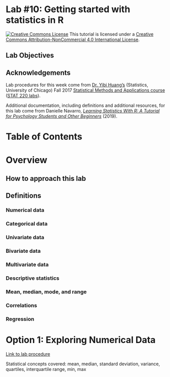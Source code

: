 # Lab #10: Getting started with statistics in R

<a href="http://creativecommons.org/licenses/by-nc/4.0/" rel="license"><img style="border-width: 0;" src="https://i.creativecommons.org/l/by-nc/4.0/88x31.png" alt="Creative Commons License" /></a>
This tutorial is licensed under a <a href="http://creativecommons.org/licenses/by-nc/4.0/" rel="license">Creative Commons Attribution-NonCommercial 4.0 International License</a>.

## Lab Objectives



## Acknowledgements

Lab procedures for this week come from [Dr. Yibi Huang’s](http://www.stat.uchicago.edu/~yibi/) (Statistics, University of Chicago) Fall 2017 [Statistical Methods and Applications course](http://www.stat.uchicago.edu/~yibi/teaching/stat220/17aut/) ([STAT 220 labs](http://www.stat.uchicago.edu/~yibi/s220/labs/)).

Additional documentation, including definitions and additional resources, for this lab come from Danielle Navarro, [*Learning Statistics With R: A Tutorial for Psychology Students and Other Beginners*](https://learningstatisticswithr.com/book/) (2019).

# Table of Contents

# Overview

## How to approach this lab

## Definitions

### Numerical data

### Categorical data

### Univariate data

### Bivariate data

### Multivariate data

### Descriptive statistics

### Mean, median, mode, and range

### Correlations

### Regression

# Option 1: Exploring Numerical Data

[Link to lab procedure](http://www.stat.uchicago.edu/~yibi/s220/labs/lab02.html)

Statistical concepts covered: mean, median, standard deviation, variance, quartiles, interquartile range, min, max
